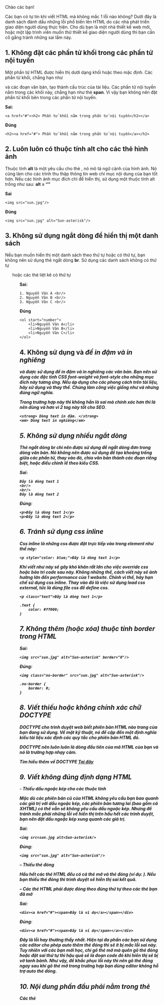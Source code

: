 Chào các bạn!

Các bạn có tự tin khi viết HTML mà không mắc 1 lỗi nào không? Dưới đây là danh sách đánh dấu những lỗi phổ biến lên HTML do các nhà phát triển giao diện người dùng thực hiện. Cho dù bạn là một nhà thiết kế web mới, hoặc một lập trình viên muốn thử thiết kế giao diện người dùng thì bạn cần cố gắng tránh những sai lầm này.

## 1. Không đặt các phần tử khối trong các phần tử nội tuyến

Một phần tử HTML được hiển thị dưới dạng khối hoặc theo mặc định. Các phần tử khối, chẳng hạn như **<div>** và các đoạn văn bản, tạo thành cấu trúc của tài liệu. Các phần tử nội tuyến nằm trong các khối này, chẳng hạn như thẻ **span**. Vì vậy bạn không nên đặt phần tử khối bên trong các phần tử nội tuyến.
    
**Sai:**

```
<a href="#"><h2> Phần tử khối nằm trong phần tử nội tuyến</h2></a>
```
    
**Đúng**

```
<h2><a href="#"> Phần tử khối nằm trong phần tử nội tuyến</a></h2>
```
    
## 2. Luôn luôn có thuộc tính alt cho các thẻ hình ảnh

Thuộc tính **alt** là một yêu cầu cho thẻ <img>, nó mô tả ngữ cảnh của hình ảnh. Nó cũng làm cho các trình thu thập thông tin web chỉ mục nội dung của bạn tốt hơn. Nếu các hình ảnh mục đích chỉ để hiển thị, sử dụng một thuộc tính alt trống như sau: **alt = “”**

**Sai**
    
```
<img src="sun.jpg"/>
```

**Đúng**

```
<img src="sun.jpg" alt="Sun-asterisk"/>
```

## 3. Không sử dụng ngắt dòng để hiển thị một danh sách

Nếu bạn muốn hiển thị một danh sách theo thứ tự hoặc có thứ tự, bạn không nên sử dụng thẻ ngắt dòng **br**. Sử dụng các danh sách không có thứ tự **<ul>** hoặc các thẻ liệt kê có thứ tự **<ol>**

**Sai:**
    
```
1. Nguyễn Văn A <br/>
2. Nguyễn Văn B <br/>
3. Nguyễn Văn C <br/>
```
**Đúng**

```
<ol start="number">
    <li>Nguyễn Văn A</li>
    <li>Nguyễn Văn B</li>
    <li>Nguyễn Văn C</li>
</ol>
```

## 4. Không sử dụng <b> và <i> để in đậm và in nghiêng
    
**<b>** và **<i>** được sử dụng để in đậm và in nghiêng các văn bản. Bạn nên sử dụng các đặc tính CSS font-weight và font-style cho những mục đích này tương ứng. Nếu áp dụng cho các phong cách trên tài liệu, hãy sử dụng **<strong>** và **<em>** thay thế. Chúng làm công việc giống như **<b>** và **<i>** nhưng đúng ngữ nghĩa.

Trong trường hợp này thì không hẳn là sai mà chính xác hơn thì là nên dùng **<strong>** và **<em>** hơn vì 2 tag này tốt cho SEO.

```
<strong> Dòng text in đậm. </strong>
<em> Dòng text in nghiêng</em>
```
    
## 5. Không sử dụng nhiều ngắt dòng

Thẻ ngắt dòng **br** chỉ nên được sử dụng để ngắt dòng đơn trong dòng văn bản. Nó không nên được sử dụng để tạo khoảng trống giữa các phần tử, thay vào đó, chia văn bản thành các đoạn riêng biệt, hoặc điều chỉnh lề theo kiểu CSS.
    
**Sai:**
```
Đây là dòng text 1
<br/>
<br/>
Đây là dòng text 2
```
    
**Đúng:**
```
<p>Đây là dòng text 1</p>
<p>Đây là dòng text 2</p>
```  
    
## 6. Tránh sử dụng css inline

**Css inline** là những css được đặt trực tiếp vào trong element như thế này:

```
<p style="color: blue;">Đây là dòng text 1</p>
```
Khi viết như này sẽ gây khó khăn rất lớn cho việc override css hoặc bảo trì code sau này. Không những thế, cách viết này sẽ ảnh hưởng lớn đến performance của 1 website. Chính vì thế, hãy hạn chế sử dụng css inline. Thay vào đó là việc sử dụng load css external, tức là dùng file css để define css.
```
<p class="text">Đây là dòng text 1</p>
    
.text {
    color: #ff000;
}
```
    
## 7.  Không thêm (hoặc xóa) thuộc tính border trong HTML

**Sai:**
```
<img src="sun.jpg" alt="Sun-asterisk" border="0"/>
```

**Đúng:**
```
<img class="no-border" src="sun.jpg" alt="Sun-asterisk"/>
    
.no-border {
    border: 0;
}
```
 
## 8. Viết thiếu hoặc không chính xác chữ DOCTYPE

**DOCTYPE** cho trình duyệt web biết phiên bản HTML nào trang của bạn đang sử dụng. Về mặt kỹ thuật, nó đề cập đến một định nghĩa kiểu tài liệu xác định các quy tắc cho phiên bản HTML đó.

**DOCTYPE** nên luôn luôn là dòng đầu tiên của mã HTML của bạn và nó là trường hợp nhạy cảm.

Tìm hiểu thêm về **DOCTYPE** [Tại đây](https://www.w3schools.com/tags/tag_doctype.asp)
    
## 9. Viết không đúng định dạng HTML
    
**- Thiếu dấu ngoặc kép cho các thuộc tính**

Mặc dù các phiên bản cũ của HTML không yêu cầu bạn bao quanh các giá trị với dấu ngoặc kép, các phiên bản tương lai (bao gồm cả XHTML) có thể vẫn sẽ không yêu cầu dấu ngoặc kép. Nhưng để tránh mắc phải những lỗi về hiển thị trên hầu hết các trình duyệt, bạn nên đặt dấu ngoặc kép xung quanh các giá trị.
    
**Sai:**
```
<img src=sun.jpg alt=Sun-asterisk/>
```

**Đúng:**
```
<img src="sun.jpg" alt="Sun-asterisk"/>
```
    
**– Thiếu thẻ đóng**

Hầu hết các thẻ HTML đều có cả thẻ mở và thẻ đóng (ví dụ: **<a></a>**). Nếu bạn thiếu thẻ đóng thì trình duyệt sẽ hiển thị sai kết quả.

**– Các thẻ HTML phải được đóng theo đúng thứ tự theo các thẻ bạn đã mở**

**Sai:** 
    
```
<div><a href="#"><span>Đây là ví dụ</a></span></div>
```
    
**Đúng:**
    
```
<div><a href="#"><span>Đây là ví dụ</span></a></div>
```
Đây là lỗi hay thường thấy nhất. Hiện tại đa phần các bạn sử dụng các editor cho phép auto thêm thẻ đóng thì sẽ ít bị mắc lỗi sai này. Tuy nhiên với các bạn mới học, chỉ gõ thẻ mở mà quên gõ thẻ đóng hoặc đặt sai thứ tự thì hậu quả sẽ là đoạn code đó khi hiển thị sẽ bị vỡ tanh bành.
Như vậy, để khắc phục lỗi này thì nên gõ thẻ đóng ngay sau khi gõ thẻ mở trong trường hợp bạn dùng editor không hỗ trợ auto thẻ đóng.
    
## 10. Nội dung phần đầu phải nằm trong thẻ <head>
    
Các thẻ **<title>**, **<meta>**, **<style>** phải nằm trong cặp thẻ **<head>** và **</head>**
    
Như vậy, qua bài này các bạn đã biết mình hay mắc phải lỗi nào chưa? Và nhớ sửa lại đúng cách viết nhé. 
    
Chúc các bạn may mắn!